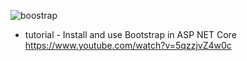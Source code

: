![boostrap](https://github.com/user-attachments/assets/c1f65865-39e7-40bf-b1e5-a4e264ef3e34)

- tutorial - Install and use Bootstrap in ASP NET Core
<br/>https://www.youtube.com/watch?v=5qzzjvZ4w0c
